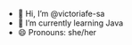 - 👋 Hi, I’m @victoriafe-sa
- 🌱 I’m currently learning Java
- 😄 Pronouns: she/her

<!---
victoriafe-sa/victoriafe-sa is a ✨ special ✨ repository because its `README.md` (this file) appears on your GitHub profile.
You can click the Preview link to take a look at your changes.
--->
